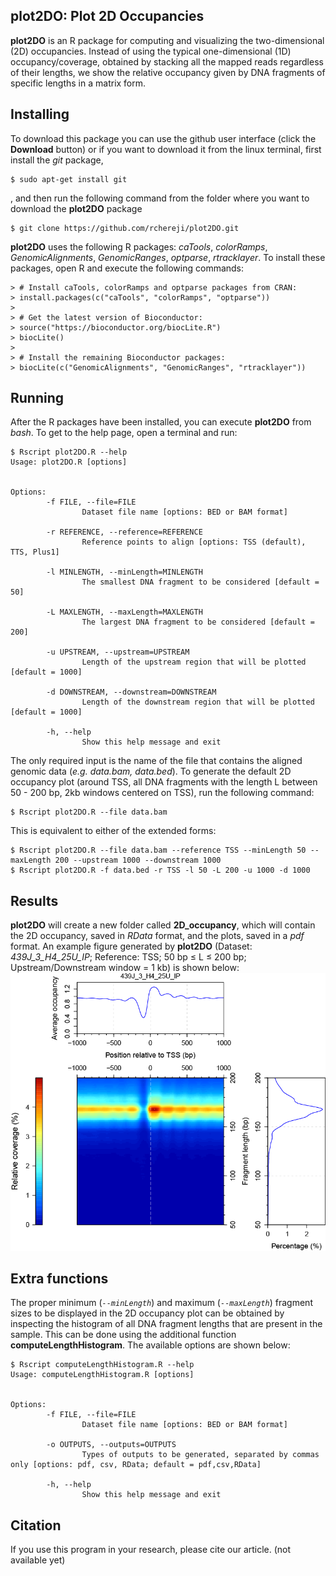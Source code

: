 ## plot2DO: Plot 2D Occupancies

**plot2DO** is an R package for computing and visualizing the two-dimensional (2D) occupancies. Instead of using the typical one-dimensional (1D) occupancy/coverage, obtained by stacking all the mapped reads regardless of their lengths, we show the relative occupancy given by DNA fragments of specific lengths in a matrix form.

## Installing
To download this package you can use the github user interface (click the **Download** button) or if you want to download it from the linux terminal, first install the *git* package,
```
$ sudo apt-get install git
```
, and then run the following command from the folder where you want to download the **plot2DO** package
```
$ git clone https://github.com/rchereji/plot2DO.git
```

**plot2DO** uses the following R packages: *caTools*, *colorRamps*, *GenomicAlignments*, *GenomicRanges*, *optparse*, *rtracklayer*. To install these packages, open R and execute the following commands:
```{r}
> # Install caTools, colorRamps and optparse packages from CRAN:
> install.packages(c("caTools", "colorRamps", "optparse"))
>                  
> # Get the latest version of Bioconductor:
> source("https://bioconductor.org/biocLite.R")
> biocLite()
> 
> # Install the remaining Bioconductor packages:
> biocLite(c("GenomicAlignments", "GenomicRanges", "rtracklayer"))
```


## Running

After the R packages have been installed, you can execute **plot2DO** from *bash*. To get to the help page, open a terminal and run:
```
$ Rscript plot2DO.R --help
Usage: plot2DO.R [options]


Options:
        -f FILE, --file=FILE
                Dataset file name [options: BED or BAM format]

        -r REFERENCE, --reference=REFERENCE
                Reference points to align [options: TSS (default), TTS, Plus1]

        -l MINLENGTH, --minLength=MINLENGTH
                The smallest DNA fragment to be considered [default = 50]

        -L MAXLENGTH, --maxLength=MAXLENGTH
                The largest DNA fragment to be considered [default = 200]

        -u UPSTREAM, --upstream=UPSTREAM
                Length of the upstream region that will be plotted [default = 1000]

        -d DOWNSTREAM, --downstream=DOWNSTREAM
                Length of the downstream region that will be plotted [default = 1000]

        -h, --help
                Show this help message and exit
```
The only required input is the name of the file that contains the aligned genomic data (*e.g. data.bam, data.bed*). To generate the default 2D occupancy plot (around TSS, all DNA fragments with the length L between 50 - 200 bp, 2kb windows centered on TSS), run the following command:
```
$ Rscript plot2DO.R --file data.bam
```
This is equivalent to either of the extended forms:
```
$ Rscript plot2DO.R --file data.bam --reference TSS --minLength 50 --maxLength 200 --upstream 1000 --downstream 1000
$ Rscript plot2DO.R -f data.bed -r TSS -l 50 -L 200 -u 1000 -d 1000
```


## Results

**plot2DO** will create a new folder called **2D_occupancy**, which will contain the 2D occupancy, saved in *RData* format, and the plots, saved in a *pdf* format. An example figure generated by **plot2DO** (Dataset: *439J_3_H4_25U_IP*; Reference: TSS; 50 bp $\leq$ L $\leq$ 200 bp; Upstream/Downstream window = 1 kb) is shown below:
![](misc/img.png)


## Extra functions
The proper minimum (*`--minLength`*) and maximum (*`--maxLength`*) fragment sizes to be displayed in the 2D occupancy plot can be obtained by inspecting the histogram of all DNA fragment lengths that are present in the sample. This can be done using the additional function **computeLengthHistogram**. The available options are shown below:
```
$ Rscript computeLengthHistogram.R --help
Usage: computeLengthHistogram.R [options]


Options:
        -f FILE, --file=FILE
                Dataset file name [options: BED or BAM format]

        -o OUTPUTS, --outputs=OUTPUTS
                Types of outputs to be generated, separated by commas only [options: pdf, csv, RData; default = pdf,csv,RData]

        -h, --help
                Show this help message and exit

```


## Citation
If you use this program in your research, please cite our article. (not available yet)
